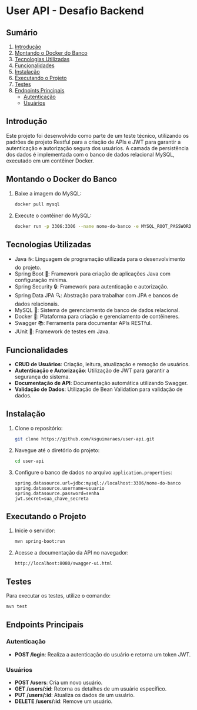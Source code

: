 # User API - Desafio Backend

## Sumário

1. [Introdução](#introdução)
2. [Montando o Docker do Banco](#montando-o-docker-do-banco)
3. [Tecnologias Utilizadas](#tecnologias-utilizadas)
4. [Funcionalidades](#funcionalidades)
5. [Instalação](#instalação)
6. [Executando o Projeto](#executando-o-projeto)
7. [Testes](#testes)
8. [Endpoints Principais](#endpoints-principais)
   - [Autenticação](#autenticação)
   - [Usuários](#usuários)

## Introdução

Este projeto foi desenvolvido como parte de um teste técnico, utilizando os padrões de projeto Restful para a criação de APIs e JWT para garantir a autenticação e autorização segura dos usuários. A camada de persistência dos dados é implementada com o banco de dados relacional MySQL, executado em um contêiner Docker.

## Montando o Docker do Banco

1. Baixe a imagem do MySQL:
   ```sh
   docker pull mysql
   ```

2. Execute o contêiner do MySQL:
   ```sh
   docker run -p 3306:3306 --name nome-do-banco -e MYSQL_ROOT_PASSWORD=senhaRoot -d mysql
   ```

## Tecnologias Utilizadas

- Java ☕: Linguagem de programação utilizada para o desenvolvimento do projeto.
- Spring Boot 🌱: Framework para criação de aplicações Java com configuração mínima.
- Spring Security 🔒: Framework para autenticação e autorização.
- Spring Data JPA 🔍: Abstração para trabalhar com JPA e bancos de dados relacionais.
- MySQL 🐬: Sistema de gerenciamento de banco de dados relacional.
- Docker 🐳: Plataforma para criação e gerenciamento de contêineres.
- Swagger 📚: Ferramenta para documentar APIs RESTful.
- JUnit 🧪: Framework de testes em Java.

## Funcionalidades

- **CRUD de Usuários**: Criação, leitura, atualização e remoção de usuários.
- **Autenticação e Autorização**: Utilização de JWT para garantir a segurança do sistema.
- **Documentação de API**: Documentação automática utilizando Swagger.
- **Validação de Dados**: Utilização de Bean Validation para validação de dados.

## Instalação

1. Clone o repositório:
   ```sh
   git clone https://github.com/ksguimaraes/user-api.git
   ```
2. Navegue até o diretório do projeto:
   ```sh
   cd user-api
   ```
3. Configure o banco de dados no arquivo `application.properties`:
   ```properties
   spring.datasource.url=jdbc:mysql://localhost:3306/nome-do-banco
   spring.datasource.username=usuario
   spring.datasource.password=senha
   jwt.secret=sua_chave_secreta
   ```

## Executando o Projeto

1. Inicie o servidor:
   ```sh
   mvn spring-boot:run
   ```
2. Acesse a documentação da API no navegador:
   ```
   http://localhost:8080/swagger-ui.html
   ```

## Testes

Para executar os testes, utilize o comando:

```sh
mvn test
```

## Endpoints Principais

### Autenticação

- **POST /login**: Realiza a autenticação do usuário e retorna um token JWT.

### Usuários

- **POST /users**: Cria um novo usuário.
- **GET /users/:id**: Retorna os detalhes de um usuário específico.
- **PUT /users/:id**: Atualiza os dados de um usuário.
- **DELETE /users/:id**: Remove um usuário.